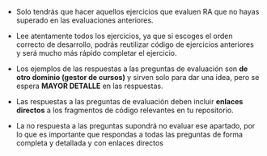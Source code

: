 



- Solo tendrás que hacer aquellos ejercicios que evaluen RA que no hayas superado en las evaluaciones anteriores.

- Lee atentamente todos los ejercicios, ya que si escoges el orden correcto de desarrollo, podrás reutilizar código de ejercicios anteriores y será mucho más rápido completar el ejercicio.

- Los ejemplos de las respuestas a las preguntas de evaluación son **de otro dominio (gestor de cursos)** y sirven solo para dar una idea, pero se espera **MAYOR DETALLE** en las respuestas.

- Las respuestas a las preguntas de evaluación deben incluir **enlaces directos** a los fragmentos de código relevantes en tu repositorio.

- La no respuesta a las preguntas supondrá no evaluar ese apartado, por lo que es importante que respondas a todas las preguntas de forma completa y detallada y con enlaces directos